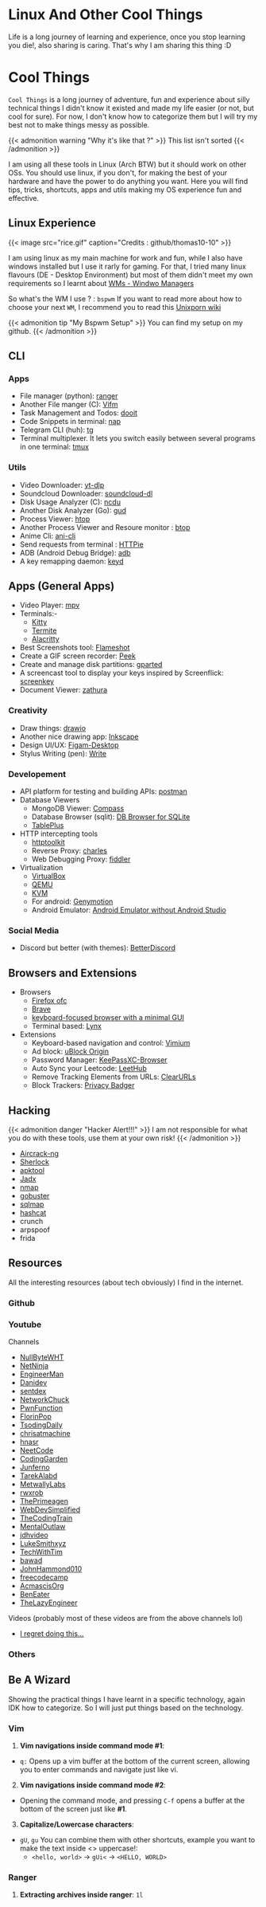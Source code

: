 # Linux And Other Cool Things


Life is a long journey of learning and experience, once you stop learning you die!, also sharing is caring.
That's why I am sharing this thing :D
<!--more-->

# Cool Things

`Cool Things` is a long journey of adventure, fun and experience about silly technical things I didn't know it existed and made my life easier (or not, but cool for sure). For now, I don't know how to categorize them but I will try my best not to make things messy as possible.

{{< admonition warning "Why it's like that ?" >}}
This list isn't sorted 
{{< /admonition >}}

I am using all these tools in Linux (Arch BTW) but it should work on other OSs.
You should use linux, if you don't, for making the best of your hardware and have the power to do anything you want.
Here you will find tips, tricks, shortcuts, apps and utils making my OS experience fun and effective. 

## Linux Experience

{{< image src="rice.gif" caption="Credits : github/thomas10-10" >}}

I am using linux as my main machine for work and fun, while I also have windows installed but I use it rarly for gaming. For that, I tried many linux flavours (DE - Desktop Environment) but most of them didn't meet my own requirements so I learnt about [WMs - Windwo Managers](https://wiki.archlinux.org/title/Window_manager)

So what's the WM I use ? : `bspwm`
If you want to read more about how to choose your next `WM`, I recommend you to read this [Unixporn wiki](https://www.reddit.com/r/unixporn/wiki/choosing_a_wm/list/)

{{< admonition tip "My Bspwm Setup" >}}
You can find my setup on my github.
{{< /admonition >}}

## CLI 
### Apps
- File manager (python): [ranger](https://github.com/ranger/ranger)
- Another File manger (C): [Vifm](https://github.com/vifm/vifm)
- Task Management and Todos: [dooit](https://github.com/kraanzu/dooit)
- Code Snippets in terminal: [nap](https://github.com/maaslalani/nap)
- Telegram CLI (huh): [tg](https://github.com/paul-nameless/tg)
- Terminal multiplexer. It lets you switch easily between several programs in one terminal: [tmux](https://github.com/tmux/tmux/wiki)

### Utils
- Video Downloader: [yt-dlp](https://github.com/yt-dlp/yt-dlp)
- Soundcloud Downloader: [soundcloud-dl](https://github.com/AYehia0/soundcloud-dl)
- Disk Usage Analyzer (C): [ncdu](https://dev.yorhel.nl/ncdu)
- Another Disk Analyzer (Go): [gud](https://github.com/dundee/gdu)
- Process Viewer: [htop](https://htop.dev/)
- Another Process Viewer and Resoure monitor : [btop](https://github.com/aristocratos/btop)
- Anime Cli: [ani-cli](https://github.com/pystardust/ani-cli)
- Send requests from terminal : [HTTPie](https://httpie.io/cli)
- ADB (Android Debug Bridge): [adb](https://developer.android.com/tools/adb)
- A key remapping daemon: [keyd](https://github.com/rvaiya/keyd)

## Apps (General Apps)
- Video Player: [mpv](https://github.com/mpv-player/mpv)
- Terminals:-
    - [Kitty](https://sw.kovidgoyal.net/kitty/)
    - [Termite](https://github.com/thestinger/termite)
    - [Alacritty](https://github.com/alacritty/alacritty)
- Best Screenshots tool: [Flameshot](https://github.com/flameshot-org/flameshot)
- Create a GIF screen recorder: [Peek](https://github.com/phw/peek)
- Create and manage disk partitions: [gparted](https://gparted.org/)
- A screencast tool to display your keys inspired by Screenflick: [screenkey](https://gitlab.com/screenkey/screenkey)
- Document Viewer: [zathura](https://github.com/pwmt/zathura)

### Creativity
- Draw things: [drawio](https://github.com/jgraph/drawio-desktop/releases/tag/v22.0.3)
- Another nice drawing app: [Inkscape](https://inkscape.org/)
- Design UI/UX: [Figam-Desktop](https://www.figma.com/downloads/)
- Stylus Writing (pen): [Write](https://www.styluslabs.com/)

### Developement
- API platform for testing and building APIs: [postman](https://www.postman.com/)
- Database Viewers
    - MongoDB Viewer: [Compass](https://www.mongodb.com/products/tools/compass)
    - Database Browser (sqlit): [DB Browser for SQLite](https://sqlitebrowser.org/)
    - [TablePlus](https://tableplus.com/)
- HTTP intercepting tools
    - [httptoolkit](https://httptoolkit.com/)
    - Reverse Proxy: [charles](https://www.charlesproxy.com/)
    - Web Debugging Proxy: [fiddler](https://www.telerik.com/fiddler)
- Virtualization
    - [VirtualBox](https://www.virtualbox.org/wiki/Downloads)
    - [QEMU](https://www.qemu.org/download/)
    - [KVM](https://www.linux-kvm.org/page/Downloads)
    - For android: [Genymotion](https://www.genymotion.com/)
    - Android Emulator: [Android Emulator without Android Studio](https://github.com/brianwoo/how_to_install_android_emulator)
 
### Social Media
- Discord but better (with themes): [BetterDiscord](https://betterdiscord.app/)

## Browsers and Extensions
- Browsers
    - [Firefox ofc](https://www.mozilla.org/en-US/firefox/new/)
    - [Brave](https://brave.com/download/)
    - [keyboard-focused browser with a minimal GUI](https://qutebrowser.org/)
    - Terminal based: [Lynx](https://lynx.browser.org/)
- Extensions
    - Keyboard-based navigation and control: [Vimium](https://github.com/philc/vimium)
    - Ad block: [uBlock Origin](https://ublockorigin.com/)
    - Password Manager: [KeePassXC-Browser](https://keepassxc.org/download/#browser)
    - Auto Sync your Leetcode: [LeetHub](https://github.com/QasimWani/LeetHub)
    - Remove Tracking Elements from URLs: [ClearURLs](https://github.com/ClearURLs/Addon)
    - Block Trackers: [Privacy Badger](https://github.com/EFForg/privacybadger)
## Hacking
{{< admonition danger "Hacker Alert!!!" >}}
I am not responsible for what you do with these tools, use them at your own risk!
{{< /admonition >}}

- [Aircrack-ng](https://www.aircrack-ng.org/) 
- [Sherlock](https://github.com/sherlock-project/sherlock)
- [apktool](https://apktool.org/)
- [Jadx](https://github.com/skylot/jadx)
- [nmap](https://nmap.org/)
- [gobuster](https://github.com/OJ/gobuster)
- [sqlmap](https://github.com/sqlmapproject/sqlmap)
- [hashcat](https://github.com/hashcat/hashcat)
- crunch
- arpspoof
- frida

## Resources
All the interesting resources (about tech obviously) I find in the internet.
### Github
### Youtube
Channels

- [NullByteWHT](https://www.youtube.com/@NullByteWHT)
- [NetNinja](https://www.youtube.com/@NetNinja)
- [EngineerMan](https://www.youtube.com/@EngineerMan)
- [Danidev](https://www.youtube.com/@Danidev)
- [sentdex](https://www.youtube.com/@sentdex)
- [NetworkChuck](https://www.youtube.com/@NetworkChuck)
- [PwnFunction](https://www.youtube.com/@PwnFunction)
- [FlorinPop](https://www.youtube.com/@FlorinPop)
- [TsodingDaily](https://www.youtube.com/c/TsodingDaily)
- [chrisatmachine](https://www.youtube.com/@chrisatmachine)
- [hnasr](https://www.youtube.com/@hnasr)
- [NeetCode](https://www.youtube.com/c/NeetCode)
- [CodingGarden](https://www.youtube.com/@CodingGarden)
- [Junferno](https://www.youtube.com/@Junferno)
- [TarekAlabd](https://www.youtube.com/@TarekAlabd)
- [MetwallyLabs](https://www.youtube.com/@MetwallyLabs)
- [rwxrob](https://www.youtube.com/@rwxrob)
- [ThePrimeagen](https://www.youtube.com/@ThePrimeagen)
- [WebDevSimplified](https://www.youtube.com/c/WebDevSimplified)
- [TheCodingTrain](https://www.youtube.com/@TheCodingTrain)
- [MentalOutlaw](https://www.youtube.com/c/MentalOutlaw)
- [jdhvideo](https://www.youtube.com/c/jdhvideo)
- [LukeSmithxyz](https://www.youtube.com/c/LukeSmithxyz)
- [TechWithTim](https://www.youtube.com/@TechWithTim)
- [bawad](https://www.youtube.com/@bawad)
- [JohnHammond010](https://www.youtube.com/c/JohnHammond010)
- [freecodecamp](https://www.youtube.com/@freecodecamp)
- [AcmascisOrg](https://www.youtube.com/c/AcmascisOrg)
- [BenEater](https://www.youtube.com/@BenEater)
- [TheLazyEngineer](https://www.youtube.com/@TheLazyEngineer)

Videos (probably most of these videos are from the above channels lol)
- [I regret doing this...](https://www.youtube.com/watch?v=pmQMTfSABhw)

### Others

## Be A Wizard
Showing the practical things I have learnt in a specific technology, again IDK how to categorize. So I will just put things based on the technology.

### Vim
1. <b>Vim navigations inside command mode #1</b>:
- `q:`
Opens up a vim buffer at the bottom of the current screen, allowing you to enter commands and navigate just like vi.

2. <b>Vim navigations inside command mode #2</b>:
- Opening the command mode, and pressing `C-f` opens a buffer at the bottom of the screen just like <b>#1</b>.

3. <b>Capitalize/Lowercase characters</b>:
- `gU`, `gu`
You can combine them with other shortcuts, example you want to make the text inside <> uppercase!:
    - `<hello, world>` -> `gUi<` -> `<HELLO, WORLD>`

### Ranger
1. <b>Extracting archives inside ranger</b>: `1l`

